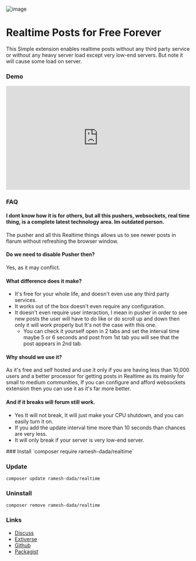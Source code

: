 ![image](https://extiverse.com/extension/ramesh-dada/realtime/open-graph-image)
# Realtime Posts for Free Forever
This Simple extension enables realtime posts without any third party service or without any heavy server load except very low-end servers. But note it will cause some load on server.
<h3>Demo</h3>
<p><span data-s9e-mediaembed="youtube" style="display:inline-block;width:100%;max-width:640px"><span style="display:block;overflow:hidden;position:relative;padding-bottom:56.25%"><iframe allowfullscreen="" loading="lazy" scrolling="no" style="background:url(https://i.ytimg.com/vi/XqkG827XXEg/hqdefault.jpg) 50% 50% / cover;border:0;height:100%;left:0;position:absolute;width:100%" src="https://www.youtube.com/embed/XqkG827XXEg"></iframe></span></span></p>
<h3>FAQ</h3>
<h4>I dont know how it is for others, but all this pushers, websockets, real time thing, is a complete latest technology area. Im outdated person.</h4>

<p>The pusher and all this Realtime things allows us to see newer posts in flarum without refreshing the browser window.</p>

<h4>Do we need to disable Pusher then?</h4>

<p>Yes, as it may conflict.</p>

<h4>What difference does it make?</h4>

<ul><li>It's free for your whole life, and doesn't even use any third party services. </li>
<li>It works out of the box doesn't even require any configuration.</li>
<li>It doesn't even require user interaction, I mean in pusher in order to see new posts the user will have to do like or do scroll up and down then only it will work properly but It's not the case with this one.
 <ul><li>You can check it yourself open in 2 tabs and set the interval time maybe 5 or 6 seconds and post from 1st tab you will see that the post appears in 2nd tab.</li></ul></li></ul>

<h4>Why should we use it?</h4>

<p>As it's free and self hosted and use it only if you are having less than 10,000 users and a better processor for getting posts in Realtime as its mainly for small to medium communities, If you can configure and afford websockets extension then you can use it as it's far more better.</p>

<h4>And if it breaks will forum still work.</h4>

<ul><li>Yes It will not break, It will just make your CPU shutdown, and you can easily turn it on.</li>
<li>If you add the update interval time more than 10 seconds than chances are very less.</li>
<li>It will only break if your server is very low-end server.</li></ul>
### Install 
`composer require ramesh-dada/realtime`

### Update
`composer update ramesh-dada/realtime`

### Uninstall 
`composer remove ramesh-dada/realtime`

### Links
- [Discuss](https://discuss.flarum.org/d/28069)
- [Extiverse](https://extiverse.com/extension/ramesh-dada/realtime)
- [Github](https://github.com/ramesh-dada/realtime)
- [Packagist](https://packagist.org/packages/ramesh-dada/realtime)
